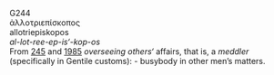 G244  
ἀλλοτριεπίσκοπος  
allotriepiskopos  
*al-lot-ree-ep-is‘-kop-os*  
From [245](g0245) and [1985](g1985) *overseeing* *others‘* affairs, that
is, a *meddler* (specifically in Gentile customs): - busybody in other
men’s matters.  
